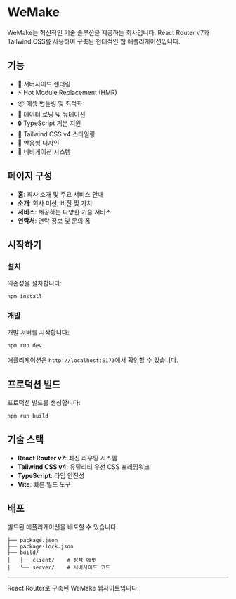 # WeMake

WeMake는 혁신적인 기술 솔루션을 제공하는 회사입니다. React Router v7과 Tailwind CSS를 사용하여 구축된 현대적인 웹 애플리케이션입니다.

## 기능

- 🚀 서버사이드 렌더링
- ⚡️ Hot Module Replacement (HMR)
- 📦 에셋 번들링 및 최적화
- 🔄 데이터 로딩 및 뮤테이션
- 🔒 TypeScript 기본 지원
- 🎨 Tailwind CSS v4 스타일링
- 📱 반응형 디자인
- 🧭 네비게이션 시스템

## 페이지 구성

- **홈**: 회사 소개 및 주요 서비스 안내
- **소개**: 회사 미션, 비전 및 가치
- **서비스**: 제공하는 다양한 기술 서비스
- **연락처**: 연락 정보 및 문의 폼

## 시작하기

### 설치

의존성을 설치합니다:

```bash
npm install
```

### 개발

개발 서버를 시작합니다:

```bash
npm run dev
```

애플리케이션은 `http://localhost:5173`에서 확인할 수 있습니다.

## 프로덕션 빌드

프로덕션 빌드를 생성합니다:

```bash
npm run build
```

## 기술 스택

- **React Router v7**: 최신 라우팅 시스템
- **Tailwind CSS v4**: 유틸리티 우선 CSS 프레임워크
- **TypeScript**: 타입 안전성
- **Vite**: 빠른 빌드 도구

## 배포

빌드된 애플리케이션을 배포할 수 있습니다:

```
├── package.json
├── package-lock.json
├── build/
│   ├── client/    # 정적 에셋
│   └── server/    # 서버사이드 코드
```

---

React Router로 구축된 WeMake 웹사이트입니다.
